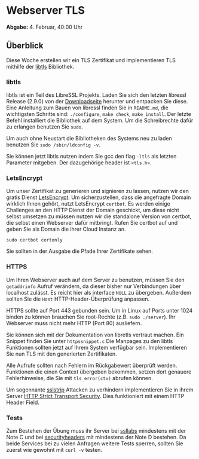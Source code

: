 # Webserver TLS

**Abgabe:** 4. Februar, 40:00 Uhr

## Überblick
Diese Woche erstellen wir ein TLS Zertifikat und implementieren TLS mithilfe der
[libtls] Bibliothek.

### libtls
libtls ist ein Teil des LibreSSL Projekts. Laden Sie sich den letzten libressl
Release (2.9.0) von der [Downloadseite][download] herunter und entpacken Sie
diese. Eine Anleitung zum Bauen von libressl finden Sie in `README.md`, die
wichtigsten Schritte sind: `./configure`, `make check`, `make install`. Der
letzte Befehl installiert die Bibliothek auf dem System. Um die Schreibrechte
dafür zu erlangen benutzen Sie `sudo`.

Um auch ohne Neustart die Bibliotheken des Systems neu zu laden benutzen Sie
`sudo /sbin/ldconfig -v`.

Sie können jetzt libtls nutzen indem Sie gcc den flag `-ltls` als letzten
Parameter mitgeben. Der dazugehörige header ist `<tls.h>`.

[libtls]: https://www.libressl.org
[download]: https://ftp.openbsd.org/pub/OpenBSD/LibreSSL/

### LetsEncrypt
Um unser Zertifikat zu generieren und signieren zu lassen, nutzen wir den gratis
Dienst [LetsEncrypt]. Um sicherzustellen, dass die angefragte Domain wirklich
Ihnen gehört, nutzt LetsEncrypt `certbot`. Es werden einige Challenges an den
HTTP Dienst der Domain geschickt, um diese nicht selbst umsetzen zu müssen
nutzen wir die standalone Version von certbot, die selbst einen Webserver dafür
mitbringt. Rufen Sie certbot auf und geben Sie als Domain die ihrer Cloud
Instanz an.

```
sudo certbot certonly
```

Sie sollten in der Ausgabe die Pfade Ihrer Zertifikate sehen.

[LetsEncrypt]: https://letsencrypt.org

### HTTPS
Um Ihren Webserver auch auf dem Server zu benutzen, müssen Sie den `getaddrinfo`
Aufruf verändern, da dieser bisher nur Verbindungen über localhost zulässt. Es
reicht hier als interface `NULL` zu übergeben. Außerdem sollten Sie die `Host`
HTTP-Header-Überprüfung anpassen.

HTTPS sollte auf Port 443 gebunden sein. Um in Linux auf Ports unter 1024 binden
zu können brauchen Sie root-Rechte (z.B. `sudo ./server`). Ihr Webserver muss
nicht mehr HTTP (Port 80) ausliefern.

Sie können sich mit der Dokumentation von libretls vertraut machen. Ein Snippet
finden Sie unter `httpssnippet.c` Die Manpages zu den libtls Funktionen sollten
jetzt auf Ihrem System verfügbar sein. Implementieren Sie nun TLS mit den
generierten Zertifikaten.

Alle Aufrufe sollten nach Fehlern im Rückgabewert überprüft werden. Funktionen
die einen Context übergeben bekommen, setzen dort genauere Fehlerhinweise, die
Sie mit `tls_error(ctx)` abrufen können.

Um sogennante [sslstrip] Attacken zu verhindern implementieren Sie in ihrem
Server [HTTP Strict Transport Security][HSTS]. Dies funktioniert mit einem HTTP
Header Field.

[sslstrip]: https://avicoder.me/2016/02/22/SSLstrip-for-newbies/
[HSTS]: https://www.owasp.org/index.php/HTTP_Strict_Transport_Security_Cheat_Sheet

### Tests
Zum Bestehen der Übung muss ihr Server bei [ssllabs] mindestens mit der Note C
und bei [securityheaders] mit mindestens der Note D bestehen. Da beide Services
bei zu vielen Anfragen weitere Tests sperren, sollten Sie zuerst wie gewohnt mit
`curl -v` testen.

[ssllabs]: https://www.ssllabs.com/ssltest/index.html
[securityheaders]: https://securityheaders.com
